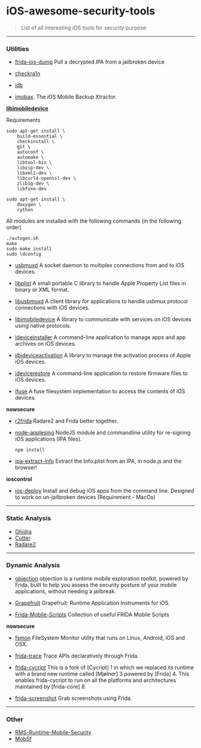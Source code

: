 # iOS-awesome-security-tools
> List of all interesting iOS tools for security purpose

---


### Utilities

- [frida-ios-dump](https://github.com/AloneMonkey/frida-ios-dump) Pull a decrypted IPA from a jailbroken device

- [checkra1n](https://github.com/checkra1n)

- [idb](https://github.com/dmayer/idb) 

- [imobax](https://github.com/Siguza/imobax). The iOS Mobile Backup Xtractor.


**[libimobiledevice](https://libimobiledevice.org/)**

Requirements

```shell
sudo apt-get install \
	build-essential \
	checkinstall \
	git \
	autoconf \
	automake \
	libtool-bin \
    libzip-dev \
    libxml2-dev \
	libcurl4-openssl-dev \
    zlib1g-dev \
    libfuse-dev
```

```shell
sudo apt-get install \
	doxygen \
	cython
```

All modules are installed with the  following commands (in the following order)


```shell
./autogen.sh
make
sudo make install
sudo ldconfig 
```
- [usbmuxd](https://github.com/libimobiledevice/usbmuxd) A socket daemon to multiplex connections from and to iOS devices.


- [libplist](https://github.com/libimobiledevice/libplist) A small portable C library to handle Apple Property List files in binary or XML format.

- [libusbmuxd](https://github.com/libimobiledevice/libusbmuxd) A client library for applications to handle usbmux protocol connections with iOS devices.

- [libimobiledevice](https://github.com/libimobiledevice/libimobiledevice) A library to communicate with services on iOS devices using native protocols.



- [ideviceinstaller](https://github.com/libimobiledevice/ideviceinstaller) A command-line application to manage apps and app archives on iOS devices.


- [libideviceactivation](https://github.com/libimobiledevice/libideviceactivation) A library to manage the activation process of Apple iOS devices.



- [idevicerestore](https://github.com/libimobiledevice/idevicerestore) A command-line application to restore firmware files to iOS devices.

- [ifuse](https://github.com/libimobiledevice/ifuse) A fuse filesystem implementation to access the contents of iOS devices.



**nowsecure**

- [r2frida](https://github.com/nowsecure/r2frida) Radare2 and Frida better together.



- [node-applesing](https://github.com/nowsecure/node-applesign) NodeJS module and commandline utility for re-signing iOS applications (IPA files).

    ```npm install```

- [ipa-extract-info](https://github.com/nowsecure/ipa-extract-info) Extract the Info.plist from an IPA, in node.js and the browser!



**ioscontrol**
- [ios-deploy](https://github.com/ios-control/ios-deploy) Install and debug iOS apps from the command line. Designed to work on un-jailbroken devices (Requirement - MacOs)





---
### Static Analysis

- [Ghidra](https://ghidra-sre.org/)
- [Cutter](https://cutter.re/)
- [Radare2](https://rada.re/n/)

---
### Dynamic Analysis

- [objection](https://github.com/sensepost/objection) objection is a runtime mobile exploration toolkit, powered by Frida, built to help you assess the security posture of your mobile applications, without needing a jailbreak.

- [Grapefruit](https://github.com/ChiChou/grapefruit) Grapefruit: Runtime Application Instruments for iOS.

- [Frida-Mobile-Scripts](https://github.com/m0bilesecurity/Frida-Mobile-Scripts) Collection of useful FRIDA Mobile Scripts



**nowsecure**
- [fsmon](https://github.com/nowsecure/fsmon) FileSystem Monitor utility that runs on Linux, Android, iOS and OSX.

- [frida-trace](https://github.com/nowsecure/frida-trace) Trace APIs declaratively through Frida.

- [frida-cycript](https://github.com/nowsecure/frida-cycript) This is a fork of [Cycript] 1 in which we replaced its runtime with a brand new runtime called [Mjølner] 3 powered by [Frida] 4. This enables frida-cycript to run on all the platforms and architectures maintained by [frida-core] 8.

- [frida-screenshot](https://github.com/nowsecure/frida-screenshot) Grab screenshots using Frida.



--- 
### Other
- [RMS-Runtime-Mobile-Security](https://github.com/m0bilesecurity/RMS-Runtime-Mobile-Security)
- [MobSf](https://github.com/MobSF/Mobile-Security-Framework-MobSF)






